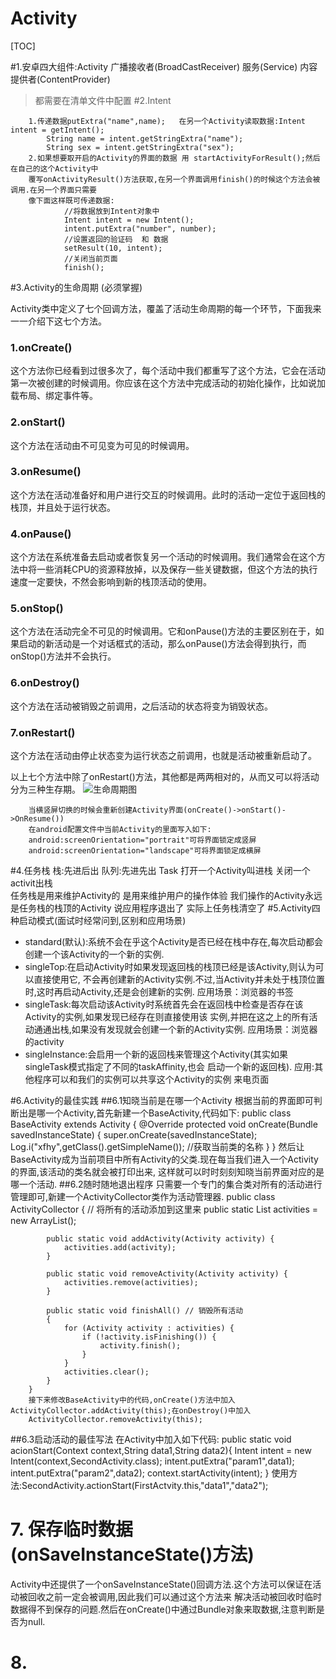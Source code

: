 # Activity

[TOC]

#1.安卓四大组件:Activity  广播接收者(BroadCastReceiver)   服务(Service)  内容提供者(ContentProvider)
>都需要在清单文件中配置
#2.Intent

		1.传递数据putExtra("name",name);   在另一个Activity读取数据:Intent intent = getIntent();
			String name = intent.getStringExtra("name");
			String sex = intent.getStringExtra("sex");
		2.如果想要取开启的Activity的界面的数据 用 startActivityForResult();然后在自己的这个Activity中
		覆写onActivityResult()方法获取,在另一个界面调用finish()的时候这个方法会被调用.在另一个界面只需要
		像下面这样既可传递数据:
			    //将数据放到Intent对象中
				Intent intent = new Intent();
				intent.putExtra("number", number);
				//设置返回的验证码  和 数据
				setResult(10, intent);
				//关闭当前页面  
				finish();

#3.Activity的生命周期 (必须掌握)

  Activity类中定义了七个回调方法，覆盖了活动生命周期的每一个环节，下面我来一一介绍下这七个方法。

### 1.onCreate()

这个方法你已经看到过很多次了，每个活动中我们都重写了这个方法，它会在活动第一次被创建的时候调用。你应该在这个方法中完成活动的初始化操作，比如说加载布局、绑定事件等。

### 2.onStart()

这个方法在活动由不可见变为可见的时候调用。

### 3.onResume()

这个方法在活动准备好和用户进行交互的时候调用。此时的活动一定位于返回栈的栈顶，并且处于运行状态。

### 4.onPause()

这个方法在系统准备去启动或者恢复另一个活动的时候调用。我们通常会在这个方法中将一些消耗CPU的资源释放掉，以及保存一些关键数据，但这个方法的执行速度一定要快，不然会影响到新的栈顶活动的使用。

### 5.onStop()

这个方法在活动完全不可见的时候调用。它和onPause()方法的主要区别在于，如果启动的新活动是一个对话框式的活动，那么onPause()方法会得到执行，而onStop()方法并不会执行。

### 6.onDestroy()

这个方法在活动被销毁之前调用，之后活动的状态将变为销毁状态。

### 7.onRestart()

这个方法在活动由停止状态变为运行状态之前调用，也就是活动被重新启动了。

以上七个方法中除了onRestart()方法，其他都是两两相对的，从而又可以将活动分为三种生存期。
![生命周期图](http://images2015.cnblogs.com/blog/15207/201512/15207-20151230134402026-2097191680.jpg)

		当横竖屏切换的时候会重新创建Activity界面(onCreate()->onStart()->OnResume())
		在android配置文件中当前Activity的里面写入如下:
		android:screenOrientation="portrait"可将界面锁定成竖屏
		android:screenOrientation="landscape"可将界面锁定成横屏
#4.任务栈
		栈:先进后出 
		  队列:先进先出 
		  Task 打开一个Activity叫进栈  关闭一个activit出栈   
		  任务栈是用来维护Activity的 是用来维护用户的操作体验
		  我们操作的Activity永远是任务栈的栈顶的Activity
		  说应用程序退出了 实际上任务栈清空了
#5.Activity四种启动模式(面试时经常问到,区别和应用场景)
* standard(默认):系统不会在乎这个Activity是否已经在栈中存在,每次启动都会创建一个该Activity的一个新的实例.
* singleTop:在启动Activity时如果发现返回栈的栈顶已经是该Activity,则认为可以直接使用它,
	不会再创建新的Activity实例.不过,当Activity并未处于栈顶位置时,这时再启动Activity,还是会创建新的实例.
	应用场景：浏览器的书签
* singleTask:每次启动该Activity时系统首先会在返回栈中检查是否存在该Activity的实例,如果发现已经存在则直接使用该
	实例,并把在这之上的所有活动通通出栈,如果没有发现就会创建一个新的Activity实例.
	应用场景：浏览器的activity
* singleInstance:会启用一个新的返回栈来管理这个Activity(其实如果singleTask模式指定了不同的taskAffinity,也会
	启动一个新的返回栈).     应用:其他程序可以和我们的实例可以共享这个Activity的实例    来电页面
	
#6.Activity的最佳实践
##6.1知晓当前是在哪一个Activity
		根据当前的界面即可判断出是哪一个Activity,首先新建一个BaseActivity,代码如下:
			public class BaseActivity extends Activity {
				@Override
				protected void onCreate(Bundle savedInstanceState) {
					super.onCreate(savedInstanceState);
					Log.i("xfhy",getClass().getSimpleName());  //获取当前类的名称
				}
			}
		然后让BaseActivity成为当前项目中所有Activity的父类.现在每当我们进入一个Activity的界面,该活动的类名就会被打印出来,
		这样就可以时时刻刻知晓当前界面对应的是哪一个活动.
##6.2随时随地退出程序
		只需要一个专门的集合类对所有的活动进行管理即可,新建一个ActivityCollector类作为活动管理器.
		public class ActivityCollector {
			// 将所有的活动添加到这里来
			public static List<Activity> activities = new ArrayList<Activity>();
		
			public static void addActivity(Activity activity) {
				activities.add(activity);
			}
		
			public static void removeActivity(Activity activity) {
				activities.remove(activities);
			}
		
			public static void finishAll() // 销毁所有活动
			{
				for (Activity activity : activities) {
					if (!activity.isFinishing()) {
						activity.finish();
					}
				}
				activities.clear();
			}
		}
		接下来修改BaseActivity中的代码,onCreate()方法中加入ActivityCollector.addActivity(this);在onDestroy()中加入
		ActivityCollector.removeActivity(this);
##6.3启动活动的最佳写法
		在Activity中加入如下代码:
		public static void acionStart(Context context,String data1,String data2){
			Intent intent = new Intent(context,SecondActivity.class);
			intent.putExtra("param1",data1);
			intent.putExtra("param2",data2);
			context.startActivity(intent);
		}
		使用方法:SecondActivity.actionStart(FirstActvity.this,"data1","data2");


# 7. 保存临时数据(onSaveInstanceState()方法)

Activity中还提供了一个onSaveInstanceState()回调方法.这个方法可以保证在活动被回收之前一定会被调用,因此我们可以通过这个方法来
解决活动被回收时临时数据得不到保存的问题.然后在onCreate()中通过Bundle对象来取数据,注意判断是否为null.

# 8. 
